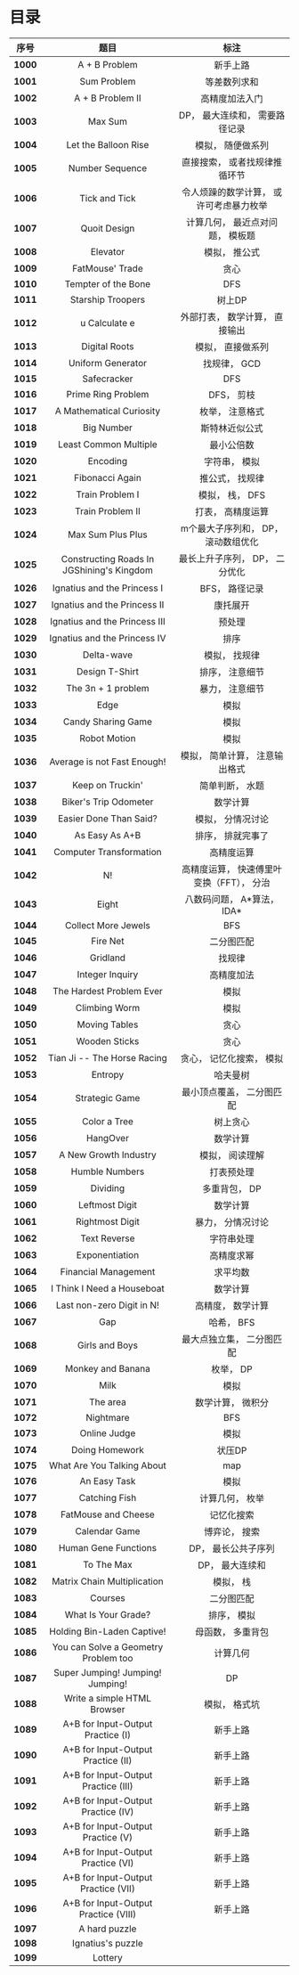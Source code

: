 # 目录

| 序号 | 题目 | 标注 |
| :-: | :-: | :-: |
| <b>1000</b> | A + B Problem | 新手上路 |
| <b>1001</b> | Sum Problem | 等差数列求和 |
| <b>1002</b> | A + B Problem II | 高精度加法入门 |
| <b>1003</b> | Max Sum | DP， 最大连续和， 需要路径记录 |
| <b>1004</b> | Let the Balloon Rise | 模拟， 随便做系列 |
| <b>1005</b> | Number Sequence | 直接搜索， 或者找规律推循环节 |
| <b>1006</b> | Tick and Tick | 令人烦躁的数学计算， 或许可考虑暴力枚举 |
| <b>1007</b> | Quoit Design | 计算几何， 最近点对问题， 模板题 |
| <b>1008</b> | Elevator | 模拟， 推公式 |
| <b>1009</b> | FatMouse' Trade | 贪心 |
| <b>1010</b> | Tempter of the Bone | DFS |
| <b>1011</b> | Starship Troopers | 树上DP |
| <b>1012</b> | u Calculate e | 外部打表， 数学计算， 直接输出 |
| <b>1013</b> | Digital Roots | 模拟， 直接做系列 |
| <b>1014</b> | Uniform Generator | 找规律， GCD |
| <b>1015</b> | Safecracker | DFS |
| <b>1016</b> | Prime Ring Problem | DFS， 剪枝 |
| <b>1017</b> | A Mathematical Curiosity | 枚举， 注意格式 |
| <b>1018</b> | Big Number | 斯特林近似公式 |
| <b>1019</b> | Least Common Multiple | 最小公倍数 |
| <b>1020</b> | Encoding | 字符串， 模拟 |
| <b>1021</b> | Fibonacci Again | 推公式， 找规律 |
| <b>1022</b> | Train Problem I | 模拟， 栈， DFS |
| <b>1023</b> | Train Problem II | 打表， 高精度运算 |
| <b>1024</b> | Max Sum Plus Plus | m个最大子序列和， DP， 滚动数组优化 |
| <b>1025</b> | Constructing Roads In JGShining's Kingdom | 最长上升子序列， DP， 二分优化 |
| <b>1026</b> | Ignatius and the Princess I | BFS， 路径记录 |
| <b>1027</b> | Ignatius and the Princess II | 康托展开 |
| <b>1028</b> | Ignatius and the Princess III | 预处理 |
| <b>1029</b> | Ignatius and the Princess IV | 排序 |
| <b>1030</b> | Delta-wave | 模拟， 找规律 |
| <b>1031</b> | Design T-Shirt | 排序， 注意细节 |
| <b>1032</b> | The 3n + 1 problem | 暴力， 注意细节 |
| <b>1033</b> | Edge | 模拟 |
| <b>1034</b> | Candy Sharing Game | 模拟 |
| <b>1035</b> | Robot Motion | 模拟 |
| <b>1036</b> | Average is not Fast Enough! | 模拟， 简单计算， 注意输出格式 |
| <b>1037</b> | Keep on Truckin' | 简单判断， 水题 |
| <b>1038</b> | Biker's Trip Odometer | 数学计算 |
| <b>1039</b> | Easier Done Than Said? | 模拟， 分情况讨论 |
| <b>1040</b> | As Easy As A+B | 排序， 排就完事了 |
| <b>1041</b> | Computer Transformation | 高精度运算 |
| <b>1042</b> | N! | 高精度运算， 快速傅里叶变换（FFT）， 分治 |
| <b>1043</b> | Eight | 八数码问题， A\*算法， IDA\* |
| <b>1044</b> | Collect More Jewels | BFS |
| <b>1045</b> | Fire Net | 二分图匹配 |
| <b>1046</b> | Gridland | 找规律 |
| <b>1047</b> | Integer Inquiry | 高精度加法 |
| <b>1048</b> | The Hardest Problem Ever | 模拟 |
| <b>1049</b> | Climbing Worm | 模拟 |
| <b>1050</b> | Moving Tables | 贪心 |
| <b>1051</b> | Wooden Sticks | 贪心 |
| <b>1052</b> | Tian Ji -- The Horse Racing | 贪心， 记忆化搜索， 模拟 |
| <b>1053</b> | Entropy | 哈夫曼树 |
| <b>1054</b> | Strategic Game | 最小顶点覆盖， 二分图匹配 |
| <b>1055</b> | Color a Tree | 树上贪心 |
| <b>1056</b> | HangOver | 数学计算 |
| <b>1057</b> | A New Growth Industry | 模拟， 阅读理解 |
| <b>1058</b> | Humble Numbers | 打表预处理 |
| <b>1059</b> | Dividing | 多重背包， DP |
| <b>1060</b> | Leftmost Digit | 数学计算 |
| <b>1061</b> | Rightmost Digit | 暴力， 分情况讨论 |
| <b>1062</b> | Text Reverse | 字符串处理 |
| <b>1063</b> | Exponentiation | 高精度求幂 |
| <b>1064</b> | Financial Management | 求平均数 |
| <b>1065</b> | I Think I Need a Houseboat | 数学计算 |
| <b>1066</b> | Last non-zero Digit in N! | 高精度， 数学计算 |
| <b>1067</b> | Gap | 哈希， BFS |
| <b>1068</b> | Girls and Boys | 最大点独立集， 二分图匹配 |
| <b>1069</b> | Monkey and Banana | 枚举， DP |
| <b>1070</b> | Milk | 模拟 |
| <b>1071</b> | The area | 数学计算， 微积分 |
| <b>1072</b> | Nightmare | BFS |
| <b>1073</b> | Online Judge | 模拟 |
| <b>1074</b> | Doing Homework | 状压DP |
| <b>1075</b> | What Are You Talking About | map |
| <b>1076</b> | An Easy Task | 模拟 |
| <b>1077</b> | Catching Fish | 计算几何， 枚举 |
| <b>1078</b> | FatMouse and Cheese | 记忆化搜索 |
| <b>1079</b> | Calendar Game | 博弈论， 搜索 |
| <b>1080</b> | Human Gene Functions | DP， 最长公共子序列 |
| <b>1081</b> | To The Max | DP， 最大连续和 |
| <b>1082</b> | Matrix Chain Multiplication | 模拟， 栈 |
| <b>1083</b> | Courses | 二分图匹配 |
| <b>1084</b> | What Is Your Grade? | 排序， 模拟 |
| <b>1085</b> | Holding Bin-Laden Captive! | 母函数， 多重背包 |
| <b>1086</b> | You can Solve a Geometry Problem too | 计算几何 |
| <b>1087</b> | Super Jumping! Jumping! Jumping! | DP |
| <b>1088</b> | Write a simple HTML Browser | 模拟， 格式坑 |
| <b>1089</b> | A+B for Input-Output Practice (I) | 新手上路 |
| <b>1090</b> | A+B for Input-Output Practice (II) | 新手上路 |
| <b>1091</b> | A+B for Input-Output Practice (III) | 新手上路 |
| <b>1092</b> | A+B for Input-Output Practice (IV) | 新手上路 |
| <b>1093</b> | A+B for Input-Output Practice (V) | 新手上路 |
| <b>1094</b> | A+B for Input-Output Practice (VI) | 新手上路 |
| <b>1095</b> | A+B for Input-Output Practice (VII) | 新手上路 |
| <b>1096</b> | A+B for Input-Output Practice (VIII) | 新手上路 |
| <b>1097</b> | A hard puzzle |  |
| <b>1098</b> | Ignatius's puzzle |  |
| <b>1099</b> | Lottery |  |
